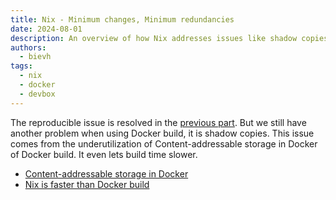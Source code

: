 ```yaml
---
title: Nix - Minimum changes, Minimum redundancies
date: 2024-08-01
description: An overview of how Nix addresses issues like shadow copies in Docker builds, improving build efficiency and speed
authors:
  - bievh
tags:
  - nix
  - docker
  - devbox
---
```


The reproducible issue is resolved in the [previous part](./≈%20Nix%20-%20Build%20the%20same%20thing%20at%20any%20time.md). But we still have another problem when using Docker build, it is shadow copies. This issue comes from the underutilization of Content-addressable storage in Docker of Docker build. It even lets build time slower.

- [Content-addressable storage in Docker](./content-addressable-storage-in-docker.md)
- [Nix is faster than Docker build](./nix-is-faster-than-docker-build.md)
